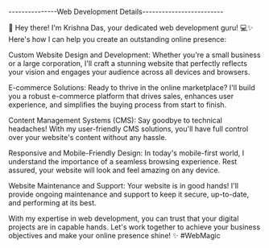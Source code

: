 ---------------Web Development Details-------------------------

🌟 Hey there! I'm Krishna Das, your dedicated web development guru! 💻✨ Here's how I can help you create an outstanding online presence:

Custom Website Design and Development:
Whether you're a small business or a large corporation, I'll craft a stunning website that perfectly reflects your vision and engages your audience across all devices and browsers.

E-commerce Solutions: 
Ready to thrive in the online marketplace? I'll build you a robust e-commerce platform that drives sales, enhances user experience, and simplifies the buying process from start to finish.

Content Management Systems (CMS): 
Say goodbye to technical headaches! With my user-friendly CMS solutions, you'll have full control over your website's content without any hassle.

Responsive and Mobile-Friendly Design: 
In today's mobile-first world, I understand the importance of a seamless browsing experience. Rest assured, your website will look and feel amazing on any device.

Website Maintenance and Support: 
Your website is in good hands! I'll provide ongoing maintenance and support to keep it secure, up-to-date, and performing at its best.

With my expertise in web development, you can trust that your digital projects are in capable hands. Let's work together to achieve your business objectives and make your online presence shine! ✨ #WebMagic



